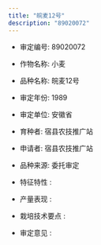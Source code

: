 ```yaml
---
title: "皖麦12号"
description: "89020072"
---
```

* 审定编号:  89020072

*  作物名称:  小麦

*  品种名称:  皖麦12号

*  审定年份:  1989

*  审定单位:  安徽省

* 育种者:  宿县农技推广站

*  申请者:  宿县农技推广站

*  品种来源:  委托审定

*  特征特性 : 

 
*  产量表现 : 


*  栽培技术要点 : 


*  审定意见 : 

